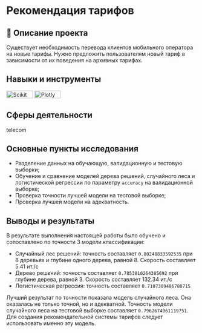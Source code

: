 # Рекомендация тарифов
## 📝 Описание проекта
Существует необходимость перевода клиентов мобильного оператора на новые тарифы. Нужно предложить пользователям новый тариф в зависимости от их поведения на архивных тарифах. 
## Навыки и инструменты
<img src="https://img.shields.io/badge/Sklearn-black?style=flat-square&amp;logo=scikitlearn&amp;logoColor=orange" title="Scikit Learn" alt="Scikit Learn" width="70" height="20"/> <img src="https://img.shields.io/badge/Plotly-black?style=flat-square&amp;logo=plotly&amp;logoColor=orange" title="Plotly" alt="Plotly" width="70" height="20"/>
## Сферы деятельности
telecom
## Основные пункты исследования
* Разделение данных на обучающую, валидационную и тестовую выборки;
* Обучение и сравнение моделей дерева решений, случайного леса и логистической регрессии по параметру `accuracy` на валидационной выборке;
* Проверка точности лучшей модели на тестовой выборке;
* Проверка лучшей модели на адекватность.
## Выводы и результаты
В результате выполнения настоящей работы было обучено и сопоставлено по точности 3 модели классификации:
* Случайный лес решений: точность составляет `0.80248833592535` при 8 деревьях и глубине одного дерева, равной 8. Скорость составляет 5.41 ит./с
* Дерево решений: точность составляет `0.7853810264385692` при глубине дерева, равной 3. Скорость составляет 132.34 ит./с
* Логистическая регрессия: точность составляет `0.7107309486780715`

Лучший результат по точности показала модель случайного леса. Она оказалась не только точной, но и адекватной. Точность модели случайного леса на тестовой выборке составляет `0.7962674961119751`. Для создания рекомендательной системы тарифов следует использовать именно эту модель.
